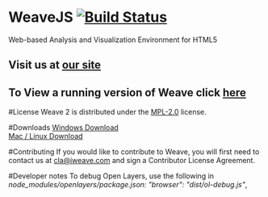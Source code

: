 # WeaveJS [![Build Status](https://travis-ci.org/WeaveTeam/WeaveJS.svg?branch=develop)](https://travis-ci.org/WeaveTeam/WeaveJS)
Web-based Analysis and Visualization Environment for HTML5

## Visit us at [our site](http://iweave.com)

## To View a running version of Weave click [here](http://iweave.com/demo.html)

#License
Weave 2 is distributed under the [MPL-2.0](https://www.mozilla.org/en-US/MPL/2.0/) license.

#Downloads
 [Windows Download](http://example.iweave.com/WeaveSetup.exe)  
 [Mac / Linux Download](http://example.iweave.com/WeaveSetup.zip)

#Contributing
If you would like to contribute to Weave, you will first need to contact us at cla@iweave.com and sign a Contributor License Agreement.

#Developer notes
To debug Open Layers, use the following in _node_modules/openlayers/package.json:  "browser": "dist/ol-debug.js"_,
